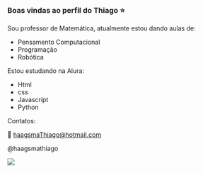 ### Boas vindas ao perfil do Thiago :star:

Sou professor de Matemática, atualmente estou dando aulas de:

- Pensamento Computacional
- Programação
- Robótica

Estou estudando na Alura:

- Html
- css
- Javascript
- Python

Contatos:

:email: haagsmaThiago@hotmail.com

@haagsmathiago

![](https://media.tenor.com/W9_8dfFmyr0AAAAd/pixel-game.gif)
